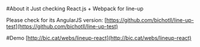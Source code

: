 #About it
Just checking React.js + Webpack for line-up

Please check for its AngularJS version: [https://github.com/bichotll/line-up-test](https://github.com/bichotll/line-up-test)

#Demo
[http://bic.cat/webs/lineup-react](http://bic.cat/webs/lineup-react)